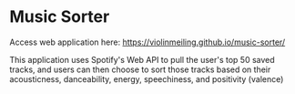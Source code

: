 # Music Sorter

Access web application here: https://violinmeiling.github.io/music-sorter/

This application uses Spotify's Web API to pull the user's top 50 saved tracks, and users can then choose to sort those tracks based on their acousticness, danceability, energy, speechiness, and positivity (valence)
